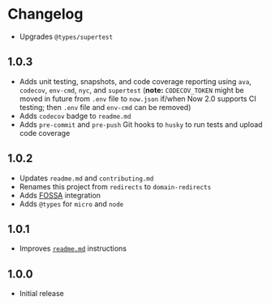 # Changelog

- Upgrades `@types/supertest`

## 1.0.3

- Adds unit testing, snapshots, and code coverage reporting using `ava`, `codecov`, `env-cmd`, `nyc`, and `supertest` (**note:** `CODECOV_TOKEN` might be moved in future from `.env` file to `now.json` if/when Now 2.0 supports CI testing; then `.env` file and `env-cmd` can be removed)
- Adds `codecov` badge to `readme.md`
- Adds `pre-commit` and `pre-push` Git hooks to `husky` to run tests and upload code coverage

## 1.0.2

- Updates `readme.md` and `contributing.md`
- Renames this project from `redirects` to `domain-redirects`
- Adds [FOSSA](https://github.com/fossas/fossa-cli) integration
- Adds `@types` for `micro` and `node`

## 1.0.1

- Improves [`readme.md`](readme.md) instructions

## 1.0.0

- Initial release
